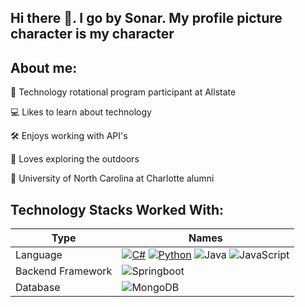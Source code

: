 ## Hi there 👋. I go by Sonar. My profile picture character is my character

## About me: 
:briefcase: Technology rotational program participant at Allstate

:computer: Likes to learn about technology

:hammer_and_wrench: Enjoys working with API's

:fallen_leaf: Loves exploring the outdoors

:office: University of North Carolina at Charlotte alumni

## Technology Stacks Worked With: 
| Type                   | Names                     |
|-------------------------|----------------------|
| Language | [![C#](https://img.shields.io/badge/-C%23-black?style=for-the-badge&logo=csharp)](https://github.com/search?l=C%23&q=user%3ASoNearSonar&type=Repositories) [![Python](https://img.shields.io/badge/-Python-black?style=for-the-badge&logo=python)](https://github.com/search?l=Python&q=user%3ASoNearSonar&type=Repositories) ![Java](https://img.shields.io/badge/-Java-black?style=for-the-badge&logo=openjdk) ![JavaScript](https://img.shields.io/badge/-Javascript-black?style=for-the-badge&logo=javascript) |
| Backend Framework | ![Springboot](https://img.shields.io/badge/-Springboot-black?style=for-the-badge&logo=spring) |
| Database | ![MongoDB](https://img.shields.io/badge/-MongoDB-black?style=for-the-badge&logo=mongodb) |

